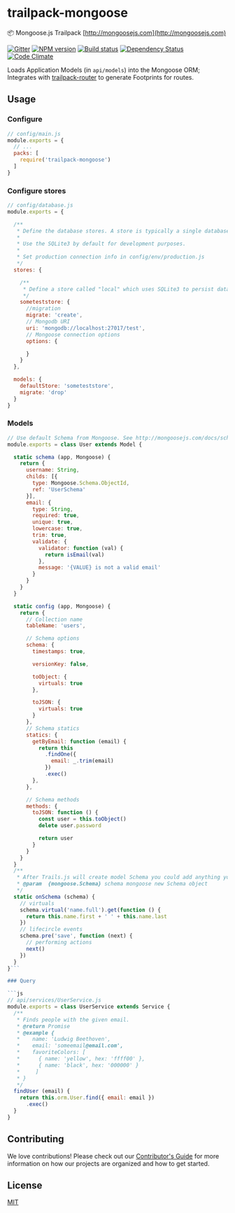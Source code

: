 # trailpack-mongoose
:package: Mongoose.js Trailpack [http://mongoosejs.com](http://mongoosejs.com)

[npm-image]: https://img.shields.io/npm/v/trailpack-mongoose.svg?style=flat-square
[npm-url]: https://npmjs.org/package/trailpack-mongoose
[ci-image]: https://img.shields.io/travis/trailsjs/trailpack-mongoose/master.svg?style=flat-square
[ci-url]: https://travis-ci.org/trailsjs/trailpack-mongoose
[daviddm-image]: http://img.shields.io/david/trailsjs/trailpack-mongoose.svg?style=flat-square
[daviddm-url]: https://david-dm.org/trailsjs/trailpack-mongoose
[codeclimate-image]: https://img.shields.io/codeclimate/github/trailsjs/trailpack-mongoose.svg?style=flat-square
[codeclimate-url]: https://codeclimate.com/github/trailsjs/trailpack-mongoose
[gitter-image]: http://img.shields.io/badge/+%20GITTER-JOIN%20CHAT%20%E2%86%92-1DCE73.svg?style=flat-square
[gitter-url]: https://gitter.im/trailsjs/trails

[![Gitter][gitter-image]][gitter-url]
[![NPM version][npm-image]][npm-url]
[![Build status][ci-image]][ci-url]
[![Dependency Status][daviddm-image]][daviddm-url]
[![Code Climate][codeclimate-image]][codeclimate-url]


Loads Application Models (in `api/models`) into the Mongoose ORM; Integrates with [trailpack-router](https://github.com/trailsjs/trailpack-router) to
generate Footprints for routes.

## Usage

### Configure

```js
// config/main.js
module.exports = {
  // ...
  packs: [
    require('trailpack-mongoose')
  ]
}
```

### Configure stores

```js
// config/database.js
module.exports = {

  /**
   * Define the database stores. A store is typically a single database.
   *
   * Use the SQLite3 by default for development purposes.
   *
   * Set production connection info in config/env/production.js
   */
  stores: {

    /**
     * Define a store called "local" which uses SQLite3 to persist data.
     */
    someteststore: {
      //migration
      migrate: 'create',
      // Mongodb URI
      uri: 'mongodb://localhost:27017/test',
      // Mongoose connection options
      options: {

      }
    }
  },

  models: {
    defaultStore: 'someteststore',
    migrate: 'drop'
  }
}

```

### Models

```js
// Use default Schema from Mongoose. See http://mongoosejs.com/docs/schematypes.html
module.exports = class User extends Model {

  static schema (app, Mongoose) {
    return {
      username: String,
      childs: [{
        type: Mongoose.Schema.ObjectId,
        ref: 'UserSchema'
      }],
      email: {
        type: String,
        required: true,
        unique: true,
        lowercase: true,
        trim: true,
        validate: {
          validator: function (val) {
            return isEmail(val)
          },
          message: '{VALUE} is not a valid email'
        }
      }
    }
  }

  static config (app, Mongoose) {
    return {
      // Collection name
      tableName: 'users',

      // Schema options
      schema: {
        timestamps: true,

        versionKey: false,

        toObject: {
          virtuals: true
        },

        toJSON: {
          virtuals: true
        }
      },
      // Schema statics
      statics: {
        getByEmail: function (email) {
          return this
            .findOne({
              email: _.trim(email)
            })
            .exec()
        },
      },

      // Schema methods
      methods: {
        toJSON: function () {
          const user = this.toObject()
          delete user.password

          return user
        }
      }
    }
  }
  /**
   * After Trails.js will create model Schema you could add anything you want here
   * @param  {mongoose.Schema} schema mongoose new Schema object
   */
  static onSchema (schema) {
    // virtuals
    schema.virtual('name.full').get(function () {
      return this.name.first + ' ' + this.name.last
    })
    // lifecircle events
    schema.pre('save', function (next) {
      // performing actions
      next()
    })
  }
}```

### Query

```js
// api/services/UserService.js
module.exports = class UserService extends Service {
  /**
   * Finds people with the given email.
   * @return Promise
   * @example {
   *    name: 'Ludwig Beethoven',
   *    email: 'someemail@email.com',
   *    favoriteColors: [
   *      { name: 'yellow', hex: 'ffff00' },
   *      { name: 'black', hex: '000000' }
   *     ]
   * }
   */
  findUser (email) {
    return this.orm.User.find({ email: email })
      .exec()
  }
}
```

## Contributing
We love contributions! Please check out our [Contributor's Guide](https://github.com/trailsjs/trails/blob/master/CONTRIBUTING.md) for more
information on how our projects are organized and how to get started.


## License
[MIT](https://github.com/trailsjs/trailpack-mongoose/blob/master/LICENSE)


